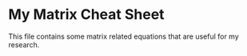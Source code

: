 # My Matrix Cheat Sheet
This file contains some matrix related equations that are useful for my research. 

